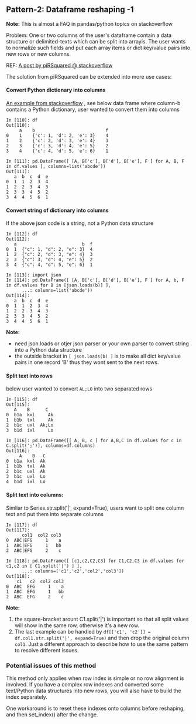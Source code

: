 ## Pattern-2: Dataframe reshaping -1 ##

**Note:** This is almost a FAQ in pandas/python topics on stackoverflow

Problem: One or two columns of the user's dataframe contain a data structure or delimited-texts which can be 
split into arrayis. The user wants to normalize such fields and put each array items or dict key/value 
pairs into new rows or new columns.

REF: [A post by piRSquared @ stackoverflow](https://stackoverflow.com/questions/49923145/pandas-records-with-lists-to-separate-rows/49923384#49923384)

The solution from piRSquared can be extended into more use cases:

#### Convert Python dictionary into columns ####
[An example from stackoverflow](https://stackoverflow.com/questions/50161070/convert-list-of-dicts-of-dict-into-dataframe)
, see below data frame where column-b contains a Python dictionary, user wanted to convert them into 
columns
```
In [110]: df
Out[110]: 
     a    b                           f
0    1    {'c': 1, 'd': 2, 'e': 3}    4
1    2    {'c': 2, 'd': 3, 'e': 4}    3
2    3    {'c': 3, 'd': 4, 'e': 5}    2
3    4    {'c': 4, 'd': 5, 'e': 6}    1

In [111]: pd.DataFrame([ [A, B['c'], B['d'], B['e'], F ] for A, B, F in df.values ], columns=list('abcde'))
Out[111]: 
   a  b  c  d  e
0  1  1  2  3  4
1  2  2  3  4  3
2  3  3  4  5  2
3  4  4  5  6  1

```

#### Convert string of dictionary into columns ####
If the above json code is a string, not a Python data structure
```
In [112]: df
Out[112]: 
   a                         b  f
0  1  {"c": 1, "d": 2, "e": 3}  4
1  2  {"c": 2, "d": 3, "e": 4}  3
2  3  {"c": 3, "d": 4, "e": 5}  2
3  4  {"c": 4, "d": 5, "e": 6}  1

In [113]: import json
In [114]: pd.DataFrame([ [A, B['c'], B['d'], B['e'], F ] for A, b, F in df.values for B in [json.loads(b)] ],
      ...: columns=list('abcde'))
Out[114]: 
   a  b  c  d  e
0  1  1  2  3  4
1  2  2  3  4  3
2  3  3  4  5  2
3  4  4  5  6  1
```

**Note:** 
* need json.loads or otjer json parser or your own parser to convert string into a Python data structure
* the outside bracket in `[ json.loads(b) ]` is to make all dict key/value pairs in one record 'B'
thus they wont sent to the next rows.

#### Split text into rows ####
below user wanted to convert `AL;LO` into two separated rows
```
In [115]: df 
Out[115]:
   A    B      C
0  b1a  kxl     Ak
1  b1b  txl     Ak
2  b1c  uxl  Ak;Lo
3  b1d  ixl     Lo

In [116]: pd.DataFrame([[ A, B, c ] for A,B,C in df.values for c in C.split(';')], columns=df.columns)
Out[116]:
     A    B   C
0  b1a  kxl  Ak
1  b1b  txl  Ak
2  b1c  uxl  Ak
3  b1c  uxl  Lo
4  b1d  ixl  Lo
```

#### Split text into columns: ####
Simliar to Series.str.split('|', expand=True), users want to split one column text and put them 
into separate columns
```
In [117]: df
Out[117]: 
      col1  col2 col3
0  ABC|EFG     1    a
1  ABC|EFG     1   bb
2  ABC|EFG     2    c

In [118]: pd.DataFrame([ [c1,c2,C2,C3] for C1,C2,C3 in df.values for c1,c2 in [ C1.split('|') ] ],
      ...: columns=['c1','c2','col2','col3'])
Out[118]: 
    c1   c2  col2 col3
0  ABC  EFG     1    a
1  ABC  EFG     1   bb
2  ABC  EFG     2    c

```
**Note:** 

1. the square-bracket arount C1.split('|') is important so that all split values will show
   in the same row, otherwise it's a new row.
2. The last example can be handled by `df[['c1', 'c2']] = df.col1.str.split('|', expand=True)`
   and then drop the original column `col1`. Just a different approach to describe how to use the 
   same pattern to resolve different issues.


### Potential issues of this method ###

This method only applies when row index is simple or no row alignment is involved. 
If you have a complex row indexes and converted some text/Python data structures into new
rows, you will also have to build the index separately. 

One workaround is to reset these indexes onto columns before reshaping, and then set_index() 
after the change.


